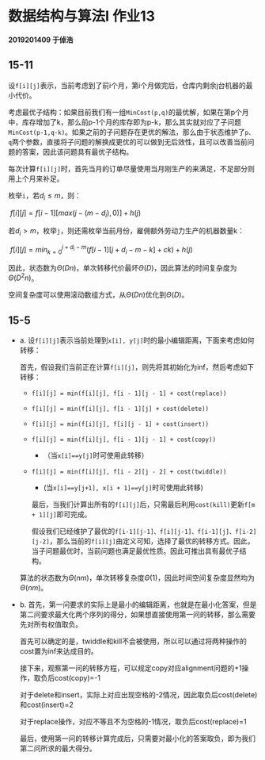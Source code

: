 # 数据结构与算法I 作业13

**2019201409 于倬浩**

## 15-11

设`f[i][j]`表示，当前考虑到了前i个月，第i个月做完后，仓库内剩余j台机器的最小代价。

考虑最优子结构：如果目前我们有一组`MinCost(p,q)`的最优解，如果在第p个月中，库存增加了k，那么前p-1个月的库存即为p-k，那么其实就对应了子问题`MinCost(p-1,q-k)`。如果之前的子问题存在更优的解法，那么由于状态维护了`p、q`两个参数，直接将子问题的解换成更优的可以做到无后效性，且可以改善当前问题的答案，因此该问题具有最优子结构。

每次计算`f[i][j]`时，首先当月的订单尽量使用当月刚生产的来满足，不足部分则用上个月来补足。

枚举`i`，若$d_i \leq m$，则：

​	$f[i][j]=f[i-1][max(j-(m-d_i),0)] + h(j)$	

若$d_i>m$，枚举`j`，则还需枚举当前月份，雇佣额外劳动力生产的机器数量k：

​	$f[i][j]=min_{k=0}^{j+d_i-m}(f[i-1][j+d_i-m-k]+ck)+h(j)$

因此，状态数为$\Theta(Dn)$，单次转移代价最坏$\Theta(D)$，因此算法的时间复杂度为$\Theta(D^2n)$。

空间复杂度可以使用滚动数组方式，从$\Theta(Dn)$优化到$\Theta(D)$。



## 15-5

+   a. 设`f[i][j]`表示当前处理到`x[i], y[j]`时的最小编辑距离，下面来考虑如何转移：

    首先，假设我们当前正在计算`f[i][j]`，则先将其初始化为inf，然后考虑如下转移：

    +   `f[i][j] = min(f[i][j], f[i - 1][j - 1] + cost(replace))`

    +   `f[i][j] = min(f[i][j], f[i - 1][j] + cost(delete))`

    +   `f[i][j] = min(f[i][j], f[i][j - 1] + cost(insert))`

    +   `f[i][j] = min(f[i][j], f[i - 1][j - 1] + cost(copy))`

        +   （当`x[i]==y[j]`时可使用此转移）

    +   `f[i][j] = min(f[i][j], f[i - 2][j - 2] + cost(twiddle))` 

        +    (当`x[i]==y[j+1], x[i + 1]==y[j]`时可使用此转移)

        最后，当我们计算出所有的`f[i][j]`后，只需最后利用`cost(kill)`更新`f[m + 1][j]`即可完成。
        
        假设我们已经维护了最优的`f[i-1][j-1]、f[i][j-1]、f[i-1][j]、f[i-2][j-2]`，那么当前的`f[i][j]`由定义可知，选择了最优的转移方式。因此，当子问题最优时，当前问题也满足最优性质。因此可推出具有最优子结构。

    算法的状态数为$\Theta(nm)$，单次转移复杂度$\Theta(1)$，因此时间空间复杂度显然均为$\Theta(nm)$。

+   b. 首先，第一问要求的实际上是最小的编辑距离，也就是在最小化答案，但是第二问要求最大化两个序列的得分，如果想直接使用第一问的转移，那么需要先对所有权值取负。

    首先可以确定的是，twiddle和kill不会被使用，所以可以通过将两种操作的cost置为inf来达成目的。

    接下来，观察第一问的转移方程，可以规定copy对应alignment问题的+1操作，取负后cost(copy)=-1

    对于delete和insert，实际上对应出现空格的-2情况，因此取负后cost(delete)和cost(insert)=2

    对于replace操作，对应不等且不为空格的-1情况，取负后cost(replace)=1

    最后，使用第一问的转移计算完成后，只需要对最小化的答案取负，即为我们第二问所求的最大得分。